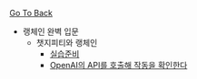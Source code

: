 [Go To Back](../langchain.md)

- 랭체인 완벽 입문
    - 챗지피티와 랭체인
        - [실습준비](./langchain_book/chap01/sec04.md)
        - [OpenAI의 API를 호출해 작동을 확인한다](./langchain_book/chap01/sec05.md)